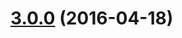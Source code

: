 <a name="3.0.0"></a>
# [3.0.0](https://github.com/fczbkk/class-bridge/compare/v2.1.0...v3.0.0) (2016-04-18)




